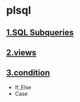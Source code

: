 # plsql
## [1.SQL Subqueries](https://github.com/rehamessa/plsql/tree/main/subquerie)
## [2.views](https://github.com/rehamessa/plsql/tree/main/views)
## [3.condition](https://github.com/rehamessa/plsql/tree/main/condition_statement)
* If_Else 
* Case
